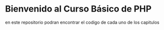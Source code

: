 <h1>Bienvenido al Curso Básico de PHP</h1>
<p> en este repositorio podran encontrar el codigo de cada uno de los capitulos </p> 
<a href="https://brandonaxellruiz.ml/Curso/Curso-Basico-de-PHP>
  Visita el curso gratuito PHP por BackHome 
</a>
![texto cualquiera por si no carga la imagen](https://brandonaxellruiz.ml/images/PHP.jpg)

